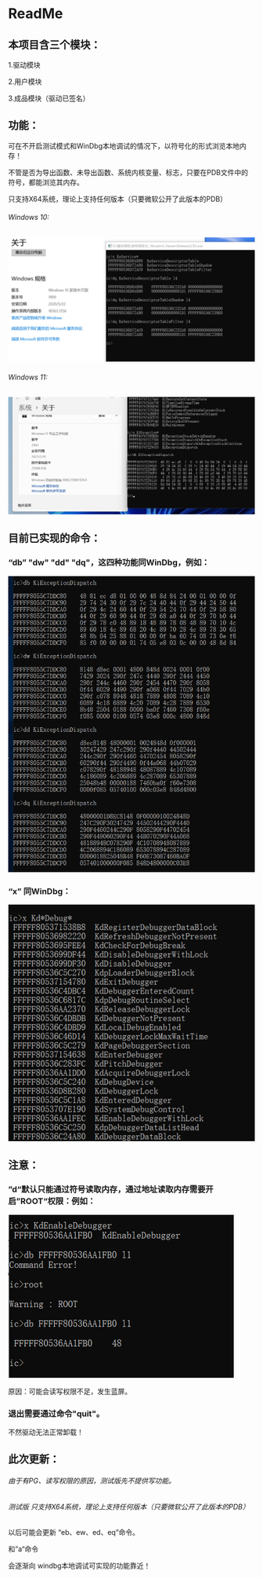 # ReadMe

## 本项目含三个模块：

1.驱动模块

2.用户模块

3.成品模块（驱动已签名）



## 功能：

可在不开启测试模式和WinDbg本地调试的情况下，以符号化的形式浏览本地内存！

不管是否为导出函数、未导出函数、系统内核变量、标志，只要在PDB文件中的符号，都能浏览其内存。

只支持X64系统，理论上支持任何版本（只要微软公开了此版本的PDB）

###### Windows 10:

![image](https://github.com/IcEy-999/IC_Ntoskrnl_Viewer/blob/main/Release/win10_test.png)

###### Windows 11:

![image](https://github.com/IcEy-999/IC_Ntoskrnl_Viewer/blob/main/Release/win11_test.png)



## 目前已实现的命令：

### “db” "dw" "dd" "dq"，这四种功能同WinDbg，例如：

![image](https://github.com/IcEy-999/IC_Ntoskrnl_Viewer/blob/main/Release/d_test.png)

### “x” 同WinDbg：

![image](https://github.com/IcEy-999/IC_Ntoskrnl_Viewer/blob/main/Release/x_test.png)



## 注意：

### ”d“默认只能通过符号读取内存，通过地址读取内存需要开启”ROOT“权限：例如：

![image](https://github.com/IcEy-999/IC_Ntoskrnl_Viewer/blob/main/Release/d_test2.png)

原因：可能会读写权限不足，发生蓝屏。



### 退出需要通过命令"quit"。

不然驱动无法正常卸载！







## 此次更新：

###### 由于有PG、读写权限的原因，测试版先不提供写功能。

###### 测试版 只支持X64系统，理论上支持任何版本（只要微软公开了此版本的PDB）

以后可能会更新 “eb、ew、ed、eq”命令。

和”a“命令

会逐渐向 windbg本地调试可实现的功能靠近！


